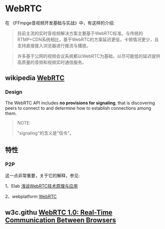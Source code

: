 # WebRTC

在 《FFmpge音视频开发基础与实战》中，有这样的介绍:

> 目前主流的实时音视频解决方案主要基于WebRTC标准。与传统的RTMP+CDN系统相比，基于WebRTC的方案延迟更低，卡顿情况更少，且支持直接接入浏览器进行推流与播放。



> 许多基于公网的视频会议系统都以WebRTC为基础，以尽可能低的延迟提供高质量的音频和视频实时通信服务。



## wikipedia [WebRTC](https://en.wikipedia.org/wiki/WebRTC)

### Design

The WebRTC API includes **no provisions for signaling**, that is discovering peers to connect to and determine how to establish connections among them. 

> NOTE:
>
> "signaling"的含义是"信令"。





## 特性

### P2P

这一点非常重要，关于它的解释，参见:

1、Elab [浅谈WebRTC技术原理与应用](https://zhuanlan.zhihu.com/p/453986829)

2、webplatform [WebRTC](https://webplatform.github.io/docs/concepts/Internet_and_Web/webrtc/)



## w3c.githu [WebRTC 1.0: Real-Time Communication Between Browsers](https://w3c.github.io/webrtc-pc/)